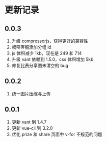 # 更新记录

## 0.0.3

1. 升级 compressorjs，获得更好的兼容性
1. 嘀嗒客服添加分组 id
1. js 体积减少 1kb，现在是 249 和 714
1. 升级 vant 依赖到 1.5.0，css 体积增加 5kb
1. 修复比赛分享图未清空的 bug

## 0.0.2

1. 统一图片压缩与上传

## 0.0.1

1. 更新 vant 到 1.4.7
1. 更新 vue-cli 到 3.2.0
1. 优化 prize 和 share 页面中 v-for 不规范的问题
